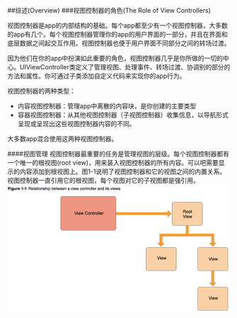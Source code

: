 

##综述(Overview)
###视图控制器的角色(The Role of View Controllers)

视图控制器是app的内部结构的基础。每个app都至少有一个视图控制器，大多数的app有几个。每个视图控制器管理你的app的用户界面的一部分，并且在界面和底层数据之间起交互作用。视图控制器也便于用户界面不同部分之间的转场过渡。

因为他们在你的app中扮演如此重要的角色，视图控制器几乎是你所做的一切的中心。UIViewController类定义了管理视图、处理事件、转场过渡、协调别的部分的方法和属性。你可通过子类添加自定义代码来实现你的app行为。

视图控制器的两种类型：
- 内容视图控制器：管理app中离散的内容块，是你创建的主要类型
- 容器视图控制器：从其他视图控制器（子视图控制器）收集信息，以导航形式呈现或呈现出这些视图控制器内容的不同。

大多数app混合使用这两种视图控制器。

####视图管理
视图控制器最重要的任务是管理视图的层级。每个视图控制器都有一个唯一的根视图(root view)，用来装入视图控制器的所有内容。可以吧需要显示的内容添加到根视图上。图1-1说明了视图控制器和它的视图之间的内置关系。视图控制器一直引用它的根视图，每个视图对它的子视图都是强引用。
![](/assets/Snip20161017_5.png)

